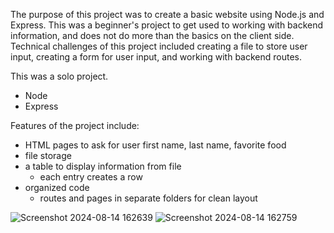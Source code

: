 The purpose of this project was to create a basic website using Node.js and Express. This was a beginner's project to get used to working with backend information, and does not do more than the basics on the client side. Technical challenges of this project included creating a file to store user input, creating a form for user input, and working with backend routes.

This was a solo project.

+ Node
+ Express

Features of the project include:
+ HTML pages to ask for user first name, last name, favorite food
+ file storage
+ a table to display information from file
  - each entry creates a row
+ organized code
  - routes and pages in separate folders for clean layout

![Screenshot 2024-08-14 162639](https://github.com/user-attachments/assets/f4eb950b-8adf-4741-a3ad-50030cc24aec)
![Screenshot 2024-08-14 162759](https://github.com/user-attachments/assets/c21dec39-c67d-44b6-bd6c-f72df194f48c)
